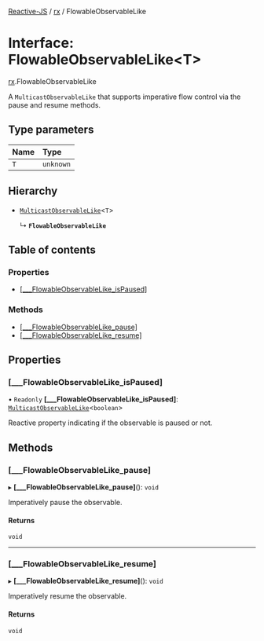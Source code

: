 [Reactive-JS](../README.md) / [rx](../modules/rx.md) / FlowableObservableLike

# Interface: FlowableObservableLike<T\>

[rx](../modules/rx.md).FlowableObservableLike

A `MulticastObservableLike` that supports imperative flow control
via the pause and resume methods.

## Type parameters

| Name | Type |
| :------ | :------ |
| `T` | `unknown` |

## Hierarchy

- [`MulticastObservableLike`](rx.MulticastObservableLike.md)<`T`\>

  ↳ **`FlowableObservableLike`**

## Table of contents

### Properties

- [[\_\_\_FlowableObservableLike\_isPaused]](rx.FlowableObservableLike.md#[___flowableobservablelike_ispaused])

### Methods

- [[\_\_\_FlowableObservableLike\_pause]](rx.FlowableObservableLike.md#[___flowableobservablelike_pause])
- [[\_\_\_FlowableObservableLike\_resume]](rx.FlowableObservableLike.md#[___flowableobservablelike_resume])

## Properties

### [\_\_\_FlowableObservableLike\_isPaused]

• `Readonly` **[\_\_\_FlowableObservableLike\_isPaused]**: [`MulticastObservableLike`](rx.MulticastObservableLike.md)<`boolean`\>

Reactive property indicating if the observable is paused or not.

## Methods

### [\_\_\_FlowableObservableLike\_pause]

▸ **[___FlowableObservableLike_pause]**(): `void`

Imperatively pause the observable.

#### Returns

`void`

___

### [\_\_\_FlowableObservableLike\_resume]

▸ **[___FlowableObservableLike_resume]**(): `void`

Imperatively resume the observable.

#### Returns

`void`
